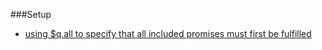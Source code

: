 ###Setup

* [using $q.all to specify that all included promises must first be fulfilled](https://github.com/outboundexplorer/laravel-angularjs/blob/master/using%20%24q.all%20to%20specify%20that%20all%20included%20promises%20must%20first%20be%20fulfilled.md)
